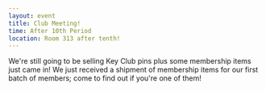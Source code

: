```yaml
---
layout: event
title: Club Meeting!
time: After 10th Period 
location: Room 313 after tenth!
---
```

We're still going to be selling Key Club pins plus some membership items just came in! We just received a shipment of membership items for our first batch of members; come to find out if you're one of them! 
